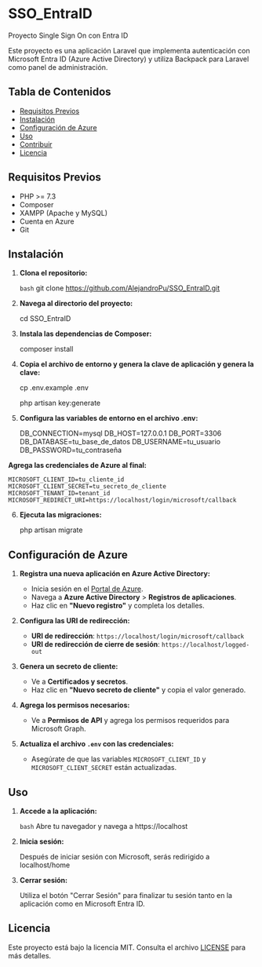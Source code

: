 # SSO_EntraID

Proyecto Single Sign On con Entra ID

Este proyecto es una aplicación Laravel que implementa autenticación con Microsoft Entra ID (Azure Active Directory) y utiliza Backpack para Laravel como panel de administración.

## Tabla de Contenidos

- [Requisitos Previos](#requisitos-previos)
- [Instalación](#instalación)
- [Configuración de Azure](#configuración-de-azure)
- [Uso](#uso)
- [Contribuir](#contribuir)
- [Licencia](#licencia)

## Requisitos Previos

- PHP >= 7.3
- Composer
- XAMPP (Apache y MySQL)
- Cuenta en Azure
- Git

## Instalación

1. **Clona el repositorio:**

   ```bash```
   git clone https://github.com/AlejandroPu/SSO_EntraID.git

2. **Navega al directorio del proyecto:**

   cd SSO_EntraID

3. **Instala las dependencias de Composer:**

   composer install

4. **Copia el archivo de entorno y genera la clave de aplicación y genera la clave:**

   cp .env.example .env

   php artisan key:generate

5. **Configura las variables de entorno en el archivo .env:**

	DB_CONNECTION=mysql
	DB_HOST=127.0.0.1
	DB_PORT=3306
	DB_DATABASE=tu_base_de_datos
	DB_USERNAME=tu_usuario
	DB_PASSWORD=tu_contraseña

**Agrega las credenciales de Azure al final:**

	MICROSOFT_CLIENT_ID=tu_cliente_id
	MICROSOFT_CLIENT_SECRET=tu_secreto_de_cliente
	MICROSOFT_TENANT_ID=tenant_id
	MICROSOFT_REDIRECT_URI=https://localhost/login/microsoft/callback

6. **Ejecuta las migraciones:**

	php artisan migrate

## Configuración de Azure

1. **Registra una nueva aplicación en Azure Active Directory:**

   - Inicia sesión en el [Portal de Azure](https://portal.azure.com).
   - Navega a **Azure Active Directory** > **Registros de aplicaciones**.
   - Haz clic en **"Nuevo registro"** y completa los detalles.

2. **Configura las URI de redirección:**

   - **URI de redirección**: `https://localhost/login/microsoft/callback`
   - **URI de redirección de cierre de sesión**: `https://localhost/logged-out`

3. **Genera un secreto de cliente:**

   - Ve a **Certificados y secretos**.
   - Haz clic en **"Nuevo secreto de cliente"** y copia el valor generado.

4. **Agrega los permisos necesarios:**

   - Ve a **Permisos de API** y agrega los permisos requeridos para Microsoft Graph.

5. **Actualiza el archivo `.env` con las credenciales:**

   - Asegúrate de que las variables `MICROSOFT_CLIENT_ID` y `MICROSOFT_CLIENT_SECRET` están actualizadas.

## Uso

1. **Accede a la aplicación:**

   ```bash```
   Abre tu navegador y navega a https://localhost

2. **Inicia sesión:**

	Después de iniciar sesión con Microsoft, serás redirigido a localhost/home
	
3. **Cerrar sesión:**

	Utiliza el botón "Cerrar Sesión" para finalizar tu sesión tanto en la aplicación como en Microsoft Entra ID.
	
## Licencia

Este proyecto está bajo la licencia MIT. Consulta el archivo [LICENSE](LICENSE) para más detalles.
